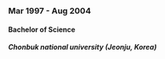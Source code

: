 
### Mar 1997 - Aug 2004

#### Bachelor of Science

##### Chonbuk national university (Jeonju, Korea)
